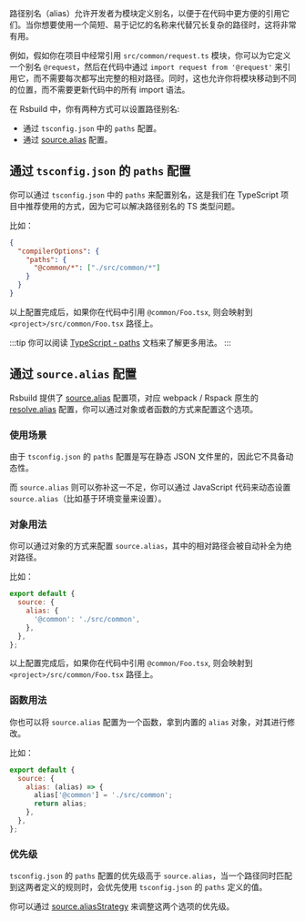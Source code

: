 路径别名（alias）允许开发者为模块定义别名，以便于在代码中更方便的引用它们。当你想要使用一个简短、易于记忆的名称来代替冗长复杂的路径时，这将非常有用。

例如，假如你在项目中经常引用 `src/common/request.ts` 模块，你可以为它定义一个别名 `@request`，然后在代码中通过 `import request from '@request'` 来引用它，而不需要每次都写出完整的相对路径。同时，这也允许你将模块移动到不同的位置，而不需要更新代码中的所有 import 语法。

在 Rsbuild 中，你有两种方式可以设置路径别名:

- 通过 `tsconfig.json` 中的 `paths` 配置。
- 通过 [source.alias](http://rsbuild.dev/zh/api/config-source.html#sourcealias) 配置。

## 通过 `tsconfig.json` 的 `paths` 配置

你可以通过 `tsconfig.json` 中的 `paths` 来配置别名，这是我们在 TypeScript 项目中推荐使用的方式，因为它可以解决路径别名的 TS 类型问题。

比如：

```json title="tsconfig.json"
{
  "compilerOptions": {
    "paths": {
      "@common/*": ["./src/common/*"]
    }
  }
}
```

以上配置完成后，如果你在代码中引用 `@common/Foo.tsx`, 则会映射到 `<project>/src/common/Foo.tsx` 路径上。

:::tip
你可以阅读 [TypeScript - paths](https://www.typescriptlang.org/tsconfig#paths) 文档来了解更多用法。
:::

## 通过 `source.alias` 配置

Rsbuild 提供了 [source.alias](http://rsbuild.dev/zh/api/config-source.html#sourcealias) 配置项，对应 webpack / Rspack 原生的 [resolve.alias](https://webpack.js.org/configuration/resolve/#resolvealias) 配置，你可以通过对象或者函数的方式来配置这个选项。

### 使用场景

由于 `tsconfig.json` 的 `paths` 配置是写在静态 JSON 文件里的，因此它不具备动态性。

而 `source.alias` 则可以弥补这一不足，你可以通过 JavaScript 代码来动态设置 `source.alias`（比如基于环境变量来设置）。

### 对象用法

你可以通过对象的方式来配置 `source.alias`，其中的相对路径会被自动补全为绝对路径。

比如：

```js
export default {
  source: {
    alias: {
      '@common': './src/common',
    },
  },
};
```

以上配置完成后，如果你在代码中引用 `@common/Foo.tsx`, 则会映射到 `<project>/src/common/Foo.tsx` 路径上。

### 函数用法

你也可以将 `source.alias` 配置为一个函数，拿到内置的 `alias` 对象，对其进行修改。

比如：

```js
export default {
  source: {
    alias: (alias) => {
      alias['@common'] = './src/common';
      return alias;
    },
  },
};
```

### 优先级

`tsconfig.json` 的 `paths` 配置的优先级高于 `source.alias`，当一个路径同时匹配到这两者定义的规则时，会优先使用 `tsconfig.json` 的 `paths` 定义的值。

你可以通过 [source.aliasStrategy](http://rsbuild.dev/zh/api/config-source.html#sourcealiasstrategy) 来调整这两个选项的优先级。
